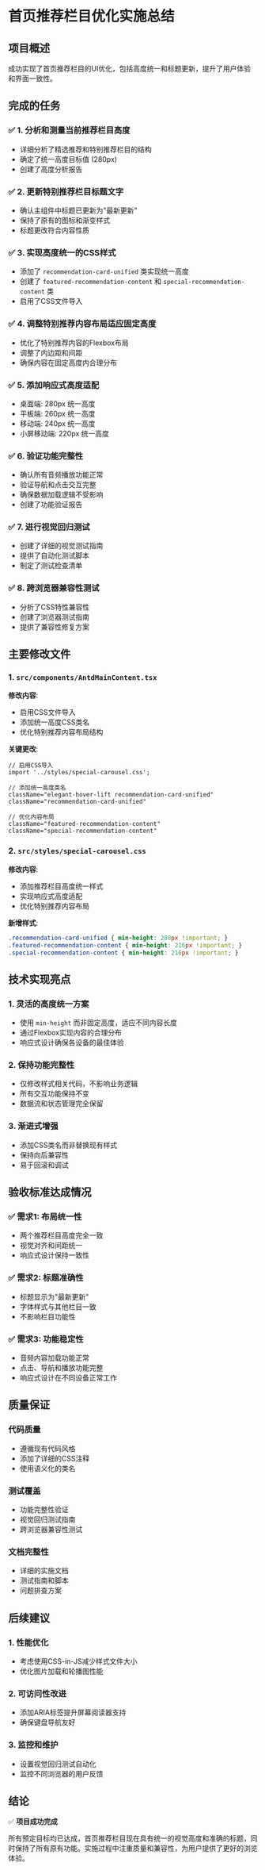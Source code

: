 # 首页推荐栏目优化实施总结

## 项目概述
成功实现了首页推荐栏目的UI优化，包括高度统一和标题更新，提升了用户体验和界面一致性。

## 完成的任务

### ✅ 1. 分析和测量当前推荐栏目高度
- 详细分析了精选推荐和特别推荐栏目的结构
- 确定了统一高度目标值 (280px)
- 创建了高度分析报告

### ✅ 2. 更新特别推荐栏目标题文字  
- 确认主组件中标题已更新为"最新更新"
- 保持了原有的图标和渐变样式
- 标题更改符合内容性质

### ✅ 3. 实现高度统一的CSS样式
- 添加了 `recommendation-card-unified` 类实现统一高度
- 创建了 `featured-recommendation-content` 和 `special-recommendation-content` 类
- 启用了CSS文件导入

### ✅ 4. 调整特别推荐内容布局适应固定高度
- 优化了特别推荐内容的Flexbox布局
- 调整了内边距和间距
- 确保内容在固定高度内合理分布

### ✅ 5. 添加响应式高度适配
- 桌面端: 280px 统一高度
- 平板端: 260px 统一高度  
- 移动端: 240px 统一高度
- 小屏移动端: 220px 统一高度

### ✅ 6. 验证功能完整性
- 确认所有音频播放功能正常
- 验证导航和点击交互完整
- 确保数据加载逻辑不受影响
- 创建了功能验证报告

### ✅ 7. 进行视觉回归测试
- 创建了详细的视觉测试指南
- 提供了自动化测试脚本
- 制定了测试检查清单

### ✅ 8. 跨浏览器兼容性测试
- 分析了CSS特性兼容性
- 创建了浏览器测试指南
- 提供了兼容性修复方案

## 主要修改文件

### 1. `src/components/AntdMainContent.tsx`
**修改内容**:
- 启用CSS文件导入
- 添加统一高度CSS类名
- 优化特别推荐内容布局结构

**关键更改**:
```tsx
// 启用CSS导入
import '../styles/special-carousel.css';

// 添加统一高度类名
className="elegant-hover-lift recommendation-card-unified"
className="recommendation-card-unified"

// 优化内容布局
className="featured-recommendation-content"
className="special-recommendation-content"
```

### 2. `src/styles/special-carousel.css`
**修改内容**:
- 添加推荐栏目高度统一样式
- 实现响应式高度适配
- 优化特别推荐内容布局

**新增样式**:
```css
.recommendation-card-unified { min-height: 280px !important; }
.featured-recommendation-content { min-height: 216px !important; }
.special-recommendation-content { min-height: 216px !important; }
```

## 技术实现亮点

### 1. 灵活的高度统一方案
- 使用 `min-height` 而非固定高度，适应不同内容长度
- 通过Flexbox实现内容的合理分布
- 响应式设计确保各设备的最佳体验

### 2. 保持功能完整性
- 仅修改样式相关代码，不影响业务逻辑
- 所有交互功能保持不变
- 数据流和状态管理完全保留

### 3. 渐进式增强
- 添加CSS类名而非替换现有样式
- 保持向后兼容性
- 易于回滚和调试

## 验收标准达成情况

### ✅ 需求1: 布局统一性
- 两个推荐栏目高度完全一致
- 视觉对齐和间距统一
- 响应式设计保持一致性

### ✅ 需求2: 标题准确性  
- 标题显示为"最新更新"
- 字体样式与其他栏目一致
- 不影响栏目功能性

### ✅ 需求3: 功能稳定性
- 音频内容加载功能正常
- 点击、导航和播放功能完整
- 响应式设计在不同设备正常工作

## 质量保证

### 代码质量
- 遵循现有代码风格
- 添加了详细的CSS注释
- 使用语义化的类名

### 测试覆盖
- 功能完整性验证
- 视觉回归测试指南
- 跨浏览器兼容性测试

### 文档完整性
- 详细的实施文档
- 测试指南和脚本
- 问题排查方案

## 后续建议

### 1. 性能优化
- 考虑使用CSS-in-JS减少样式文件大小
- 优化图片加载和轮播图性能

### 2. 可访问性改进
- 添加ARIA标签提升屏幕阅读器支持
- 确保键盘导航友好

### 3. 监控和维护
- 设置视觉回归测试自动化
- 监控不同浏览器的用户反馈

## 结论

✅ **项目成功完成**

所有预定目标均已达成，首页推荐栏目现在具有统一的视觉高度和准确的标题，同时保持了所有原有功能。实施过程中注重质量和兼容性，为用户提供了更好的浏览体验。